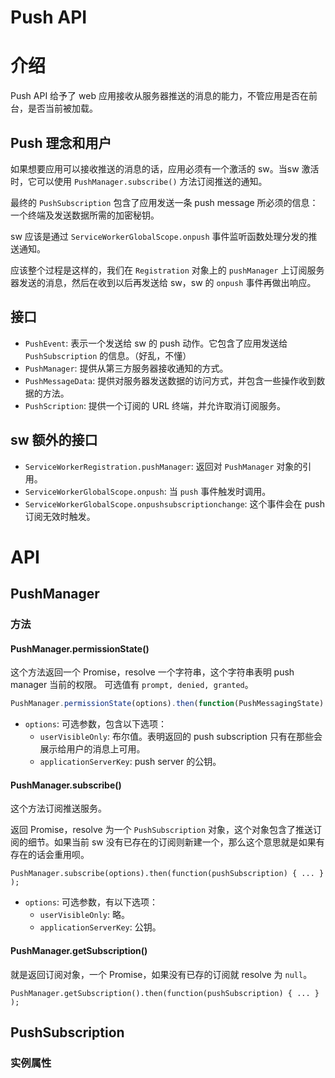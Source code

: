 # Push API

# 介绍

Push API 给予了 web 应用接收从服务器推送的消息的能力，不管应用是否在前台，是否当前被加载。     

## Push 理念和用户

如果想要应用可以接收推送的消息的话，应用必须有一个激活的 sw。当sw 激活时，它可以使用 `PushManager.subscribe()` 方法订阅推送的通知。    

最终的 `PushSubscription` 包含了应用发送一条 push message 所必须的信息：一个终端及发送数据所需的加密秘钥。   

sw 应该是通过 `ServiceWorkerGlobalScope.onpush` 事件监听函数处理分发的推送通知。    

应该整个过程是这样的，我们在 `Registration` 对象上的 `pushManager` 上订阅服务器发送的消息，然后在收到以后再发送给 sw，sw 的 `onpush` 事件再做出响应。    

## 接口

+ `PushEvent`: 表示一个发送给 sw 的 push 动作。它包含了应用发送给 `PushSubscription` 的信息。（好乱，不懂）
+ `PushManager`: 提供从第三方服务器接收通知的方式。
+ `PushMessageData`: 提供对服务器发送数据的访问方式，并包含一些操作收到数据的方法。
+ `PushScription`: 提供一个订阅的 URL 终端，并允许取消订阅服务。    

## sw 额外的接口

+ `ServiceWorkerRegistration.pushManager`: 返回对 `PushManager` 对象的引用。
+ `ServiceWorkerGlobalScope.onpush`: 当 `push` 事件触发时调用。
+ `ServiceWorkerGlobalScope.onpushsubscriptionchange`: 这个事件会在 push 订阅无效时触发。    

# API

## PushManager

### 方法

#### PushManager.permissionState()

这个方法返回一个 Promise，resolve 一个字符串，这个字符串表明 push manager 当前的权限。
可选值有 `prompt, denied, granted`。     

```js
PushManager.permissionState(options).then(function(PushMessagingState) { ... });
```    

+ `options`: 可选参数，包含以下选项：
  - `userVisibleOnly`: 布尔值。表明返回的 push subscription 只有在那些会展示给用户的消息上可用。
  - `applicationServerKey`: push server 的公钥。    

#### PushManager.subscribe()

这个方法订阅推送服务。    

返回 Promise，resolve 为一个 `PushSubscription` 对象，这个对象包含了推送订阅的细节。如果当前 sw 没有已存在的订阅则新建一个，那么这个意思就是如果有存在的话会重用呗。    

`PushManager.subscribe(options).then(function(pushSubscription) { ... } );`    

+ `options`: 可选参数，有以下选项：
  - `userVisibleOnly`: 略。
  - `applicationServerKey`: 公钥。     

#### PushManager.getSubscription()

就是返回订阅对象，一个 Promise，如果没有已存的订阅就 resolve 为 `null`。    

`​PushManager.getSubscription().then(function(pushSubscription) { ... } );`     

## PushSubscription  

### 实例属性

